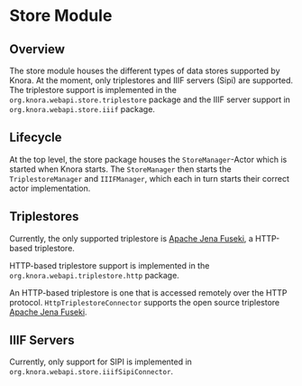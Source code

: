 <!---
 * Copyright © 2021 - 2024 Swiss National Data and Service Center for the Humanities and/or DaSCH Service Platform contributors.
 * SPDX-License-Identifier: Apache-2.0
-->

# Store Module

## Overview

The store module houses the different types of data stores supported by
Knora. At the moment, only triplestores and IIIF servers (Sipi) are supported.
The triplestore support is implemented in the
`org.knora.webapi.store.triplestore` package and the IIIF server support in
`org.knora.webapi.store.iiif` package.

## Lifecycle

At the top level, the store package houses the `StoreManager`-Actor
which is started when Knora starts. The `StoreManager` then starts the
`TriplestoreManager` and `IIIFManager`, which each in turn starts their
correct actor implementation.

## Triplestores

Currently, the only supported triplestore is [Apache Jena Fuseki](https://jena.apache.org), a HTTP-based triplestore.

HTTP-based triplestore support is implemented in the `org.knora.webapi.triplestore.http` package.

An HTTP-based triplestore is one that is accessed remotely over the HTTP
protocol. `HttpTriplestoreConnector` supports the open source triplestore [Apache Jena Fuseki](https://jena.apache.org).


## IIIF Servers

Currently, only support for SIPI is implemented in `org.knora.webapi.store.iiifSipiConnector`.
